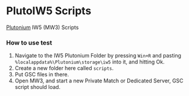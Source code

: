 # PlutoIW5 Scripts
[Plutonium](https://plutonium.pw) IW5 (MW3) Scripts

### How to use test
1. Navigate to the IW5 Plutonium Folder by pressing `Win+R` and pasting `%localappdata%\Plutonium\storage\iw5` into it, and hitting Ok.
2. Create a new folder here called `scripts`.
3. Put GSC files in there.
4. Open MW3, and start a new Private Match or Dedicated Server, GSC script should load.
